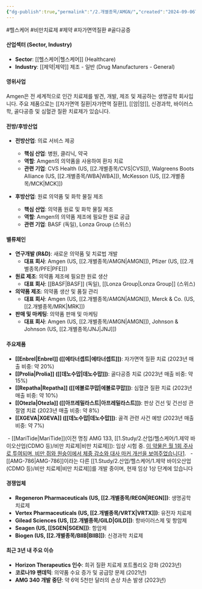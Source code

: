 ```yaml
---
{"dg-publish":true,"permalink":"/2.개별종목/AMGN/","created":"2024-09-06T15:11:41.022+09:00","updated":"2025-07-29T21:37:04.319+09:00"}
---
```


#헬스케어 #비만치료제 #제약 #자가면역질환 #골다공증

#### 산업섹터 (Sector, Industry)

- **Sector**: [[헬스케어\|헬스케어]] (Healthcare)
- **Industry**: [[제약\|제약]] 제조 - 일반 (Drug Manufacturers - General)

#### 영위사업

Amgen은 전 세계적으로 인간 치료제를 발견, 개발, 제조 및 제공하는 생명공학 회사입니다. 주요 제품으로는 [[자가면역 질환\|자가면역 질환]], [[암\|암]], 신경과학, 바이러스학, 골다공증 및 심혈관 질환 치료제가 있습니다.

#### 전방/후방산업

- **전방산업**: 의료 서비스 제공
    - **핵심 산업**: 병원, 클리닉, 약국
    - **역할**: Amgen의 의약품을 사용하여 환자 치료
    - **관련 기업**: CVS Health (US, [[2.개별종목/CVS\|CVS]]), Walgreens Boots Alliance (US, [[2.개별종목/WBA\|WBA]]), McKesson (US, [[2.개별종목/MCK\|MCK]])

- **후방산업**: 원료 의약품 및 화학 물질 제조
    - **핵심 산업**: 의약품 원료 및 화학 물질 제조
    - **역할**: Amgen의 의약품 제조에 필요한 원료 공급
    - **관련 기업**: BASF (독일), Lonza Group (스위스)

#### 밸류체인

- **연구개발 (R&D)**: 새로운 의약품 및 치료법 개발
    - **대표 회사**: Amgen (US, [[2.개별종목/AMGN\|AMGN]]), Pfizer (US, [[2.개별종목/PFE\|PFE]])
- **원료 제조**: 의약품 제조에 필요한 원료 생산
    - **대표 회사**: [[BASF\|BASF]] (독일), [[Lonza Group\|Lonza Group]] (스위스)
- **의약품 제조**: 의약품 생산 및 품질 관리
    - **대표 회사**: Amgen (US, [[2.개별종목/AMGN\|AMGN]]), Merck & Co. (US, [[2.개별종목/MRK\|MRK]])
- **판매 및 마케팅**: 의약품 판매 및 마케팅
    - **대표 회사**: Amgen (US, [[2.개별종목/AMGN\|AMGN]]), Johnson & Johnson (US, [[2.개별종목/JNJ\|JNJ]])

#### 주요제품

- **[[Enbrel\|Enbrel]] ([[에타너셉트\|에타너셉트]])**: 자가면역 질환 치료 (2023년 매출 비중: 약 20%)
- **[[Prolia\|Prolia]] ([[데노수맙\|데노수맙]])**: 골다공증 치료 (2023년 매출 비중: 약 15%)
- **[[Repatha\|Repatha]] ([[에볼로쿠맙\|에볼로쿠맙]])**: 심혈관 질환 치료 (2023년 매출 비중: 약 10%)
- **[[Otezla\|Otezla]] ([[아프레밀라스트\|아프레밀라스트]])**: 판상 건선 및 건선성 관절염 치료 (2023년 매출 비중: 약 8%)
- **[[XGEVA\|XGEVA]] ([[데노수맙\|데노수맙]])**: 골격 관련 사건 예방 (2023년 매출 비중: 약 7%)

 - [[MariTide\|MariTide]](이전 명칭 AMG 133, [[1.Study/2.산업/헬스케어/1.제약 바이오산업(CDMO 등)/비만 치료제\|비만 치료제]]): 임상 시험 중. [이 약물은 월 1회 주사로 투여되며, 비만 쥐와 원숭이에서 체중 감소와 대사 마커 개선을 보여주었습니다](https://thehealthcaretechnologyreport.com/amgens-maritide-shows-promise-as-monthly-obesity-treatment-in-preclinical-trials/)[1](https://thehealthcaretechnologyreport.com/amgens-maritide-shows-promise-as-monthly-obesity-treatment-in-preclinical-trials/). 
 - [[AMG-786\|AMG-786]]이라는 다른 [[1.Study/2.산업/헬스케어/1.제약 바이오산업(CDMO 등)/비만 치료제\|비만 치료제]]를 개발 중이며, 현재 임상 1상 단계에 있습니다


#### 경쟁업체

- **Regeneron Pharmaceuticals (US, [[2.개별종목/REGN\|REGN]])**: 생명공학 치료제
- **Vertex Pharmaceuticals (US, [[2.개별종목/VRTX\|VRTX]])**: 유전자 치료제
- **Gilead Sciences (US, [[2.개별종목/GILD\|GILD]])**: 항바이러스제 및 항암제
- **Seagen (US, [[SGEN\|SGEN]])**: 항암제
- **Biogen (US, [[2.개별종목/BIIB\|BIIB]])**: 신경과학 치료제

#### 최근 3년 내 주요 이슈

- **Horizon Therapeutics 인수**: 희귀 질환 치료제 포트폴리오 강화 (2023년)
- **코로나19 팬데믹**: 의약품 수요 증가 및 공급망 문제 (2021년)
- **AMG 340 개발 중단**: 약 6억 5천만 달러의 손상 차손 발생 (2023년)